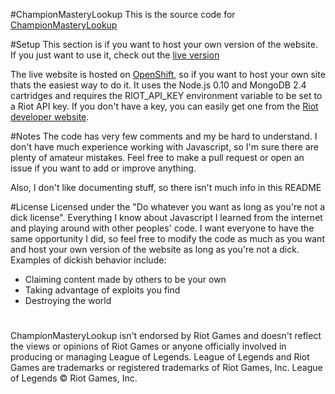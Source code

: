 #ChampionMasteryLookup
This is the source code for [ChampionMasteryLookup](http://championmasterylookup-derpthemeus.rhcloud.com)



#Setup
This section is if you want to host your own version of the website. If you just want to use it, check out the [live version](http://championmasterylookup-derpthemeus.rhcloud.com)

The live website is hosted on [OpenShift](https://www.openshift.com/), so if you want to host your own site thats the easiest way to do it.
It uses the Node.js 0.10 and MongoDB 2.4 cartridges and requires the RIOT_API_KEY environment variable to be set to a Riot API key. If you don't have a key, you can easily get one from the [Riot developer website](https://developer.riotgames.com/).



#Notes
The code has very few comments and my be hard to understand. I don't have much experience working with Javascript, so I'm sure there are plenty of amateur mistakes.
Feel free to make a pull request or open an issue if you want to add or improve anything.

Also, I don't like documenting stuff, so there isn't much info in this README

#License
Licensed under the "Do whatever you want as long as you're not a dick license".
Everything I know about Javascript I learned from the internet and playing around with other peoples' code. I want everyone to have the same opportunity I did, so feel free to modify the code as much as you want and host your own version of the website as long as you're not a dick. Examples of dickish behavior include:

* Claiming content made by others to be your own
* Taking advantage of exploits you find
* Destroying the world


#
 ChampionMasteryLookup isn't endorsed by Riot Games and doesn't reflect the views or opinions of Riot Games or anyone officially involved in producing or managing League of Legends. League of Legends and Riot Games are trademarks or registered trademarks of Riot Games, Inc. League of Legends © Riot Games, Inc.